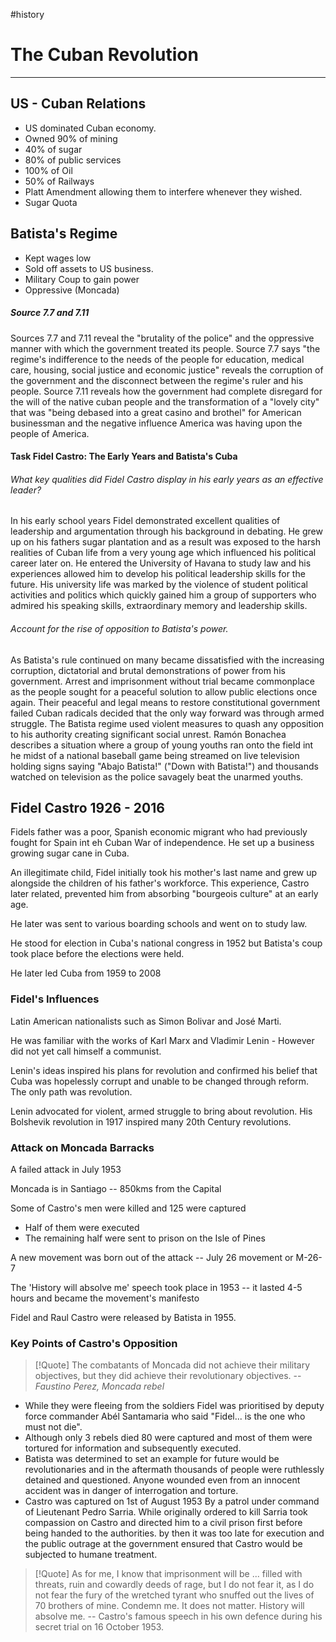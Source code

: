 #history 
# The Cuban Revolution
----
## US - Cuban Relations
- US dominated Cuban economy. 
- Owned 90% of mining
- 40% of sugar
- 80% of public services
- 100% of Oil
- 50% of Railways
- Platt Amendment allowing them to interfere whenever they wished. 
- Sugar Quota
## Batista's  Regime
- Kept wages low
- Sold off assets to US business. 
- Military Coup to gain power
- Oppressive (Moncada)

##### Source 7.7 and 7.11
Sources 7.7 and 7.11 reveal the "brutality of the police" and the oppressive manner with which the government treated its people. Source 7.7 says "the regime's indifference to the needs of the people for education, medical care, housing, social justice and economic justice" reveals the corruption of the government and the disconnect between the regime's ruler and his people. Source 7.11 reveals how the government had complete disregard for the will of the native cuban people and the transformation of a "lovely city" that was "being debased into a great casino and brothel" for American businessman and the negative influence America was having upon the people of America. 

#### Task Fidel Castro: The Early Years and Batista's Cuba

###### What key qualities did Fidel Castro display in his early years as an effective leader?
In his early school years Fidel demonstrated excellent qualities of leadership and argumentation through his background in debating. He grew up on his fathers sugar plantation and as a result was exposed to the harsh realities of Cuban life from a very young age which influenced his political career later on. He entered the University of Havana to study law and his experiences allowed him to develop his political leadership skills for the future. His university life was marked by the violence of student political activities and politics which quickly gained him a group of supporters who admired his speaking skills, extraordinary memory and leadership skills. 


###### Account for the rise of opposition to Batista's power. 
As Batista's rule continued on many became dissatisfied with the increasing corruption, dictatorial and brutal demonstrations of power from his government. Arrest and imprisonment without trial became commonplace as the people sought for a peaceful solution to allow public elections once again. Their peaceful and legal means to restore constitutional government failed Cuban radicals decided that the only way forward was through armed struggle. The Batista regime used violent measures to quash any opposition to his authority creating significant social unrest. Ramón Bonachea describes a situation where a group of young youths ran onto the field int he midst of a national baseball game being streamed on live television holding signs saying "Abajo Batista!" ("Down with Batista!") and thousands watched on television as the police savagely beat the unarmed youths. 

## Fidel Castro 1926 - 2016
Fidels father was a poor, Spanish economic migrant who had previously fought for Spain int eh Cuban War of independence. He set up a business growing sugar cane in Cuba. 

An illegitimate child, Fidel initially took his mother's last name and grew up alongside the children of his father's workforce. This experience, Castro later related, prevented him from absorbing "bourgeois culture" at an early age. 

He later was sent to various boarding schools and went on to study law. 

He stood for election in Cuba's national congress in 1952 but Batista's coup took place before the elections were held.

He later led Cuba from 1959 to 2008

### Fidel's Influences
Latin American nationalists such as Simon Bolivar and José Marti. 

He was familiar with the works of Karl Marx and Vladimir Lenin - However did not yet call himself a communist. 

Lenin's ideas inspired his plans for revolution and confirmed his belief that Cuba was hopelessly corrupt and unable to be changed through reform. The only path was revolution. 

Lenin advocated for violent, armed struggle to bring about revolution. His Bolshevik revolution in 1917 inspired many 20th Century revolutions. 


### Attack on Moncada Barracks
A failed attack in July 1953

Moncada is in Santiago -- 850kms from the Capital

Some of Castro's men were killed and 125 were captured 
- Half of them were executed
- The remaining half were sent to prison on the Isle of Pines

A new movement was born out of the attack -- July 26 movement or M-26-7

The 'History will absolve me' speech took place in 1953 -- it lasted 4-5 hours and became the movement's manifesto

Fidel and Raul Castro were released by Batista in 1955. 


### Key Points of Castro's Opposition
> [!Quote] The combatants of Moncada did not achieve their military objectives, but they did achieve their revolutionary objectives.  -- *Faustino Perez, Moncada rebel*

- While they were fleeing from the soldiers Fidel was prioritised by deputy force commander Abél Santamaria who said "Fidel... is the one who must not die". 
- Although only 3 rebels died 80 were captured and most of them were tortured for information and subsequently executed. 
- Batista was determined to set an example for future would be revolutionaries and in the aftermath thousands of people were ruthlessly detained and questioned. Anyone wounded even from an innocent accident was in danger of interrogation and torture. 
- Castro was captured on 1st of August 1953 By a patrol under command of Lieutenant Pedro Sarria. While originally ordered to kill Sarria took compassion on Castro and directed him to a civil prison first before being handed to the authorities. by then it was too late for execution and the public outrage at the government ensured that Castro would be subjected to humane treatment. 

> [!Quote] As for me, I know that imprisonment will be ... filled with threats, ruin and cowardly deeds of rage, but I do not fear it, as I do not fear the fury of the wretched tyrant who snuffed out the lives of 70 brothers of mine. Condemn me. It does not matter. History will absolve me. 
> -- Castro's famous speech in his own defence during his secret trial on 16 October 1953. 


